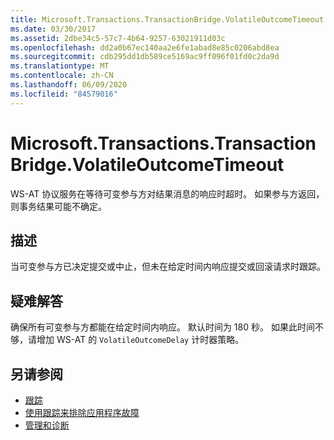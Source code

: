 ```yaml
---
title: Microsoft.Transactions.TransactionBridge.VolatileOutcomeTimeout
ms.date: 03/30/2017
ms.assetid: 2dbe34c5-57c7-4b64-9257-63021911d03c
ms.openlocfilehash: dd2a0b67ec140aa2e6fe1abad8e85c0206abd8ea
ms.sourcegitcommit: cdb295dd1db589ce5169ac9ff096f01fd0c2da9d
ms.translationtype: MT
ms.contentlocale: zh-CN
ms.lasthandoff: 06/09/2020
ms.locfileid: "84579016"
---
```

# <a name="microsofttransactionstransactionbridgevolatileoutcometimeout"></a>Microsoft.Transactions.TransactionBridge.VolatileOutcomeTimeout
WS-AT 协议服务在等待可变参与方对结果消息的响应时超时。 如果参与方返回，则事务结果可能不确定。  
  
## <a name="description"></a>描述  
 当可变参与方已决定提交或中止，但未在给定时间内响应提交或回滚请求时跟踪。  
  
## <a name="troubleshooting"></a>疑难解答  
 确保所有可变参与方都能在给定时间内响应。 默认时间为 180 秒。  如果此时间不够，请增加 WS-AT 的 `VolatileOutcomeDelay` 计时器策略。  
  
## <a name="see-also"></a>另请参阅

- [跟踪](index.md)
- [使用跟踪来排除应用程序故障](using-tracing-to-troubleshoot-your-application.md)
- [管理和诊断](../index.md)
